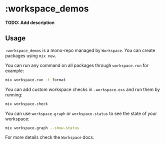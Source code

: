 # :workspace_demos

**TODO: Add description**

## Usage

`:workspace_demos` is a mono-repo managed by `Workspace`. You can create packages
using `mix new`.

You can run any command on all packages through `workspace.run` for example:

```bash
mix workspace.run -t format
```

You can add custom workspace checks in `.workspace.exs` and run them by
running:

```bash
mix workspace.check
```

You can use `workspace.graph` or `workspace.status` to see the state of your
workspace:

```bash
mix workspace.graph --show-status
```

For more details check the `Workspace` docs.
